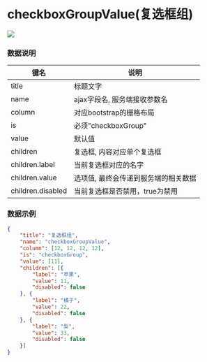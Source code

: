 # checkboxGroupValue(复选框组)   


![](https://github.com/MaiYuan/Admin5/blob/master/docs/images/checkboxGroupValue.jpg?raw=true)


### 数据说明
|键名 |说明 |
| ------------ | ------------ |
|title| 标题文字  |
|name   | ajax字段名, 服务端接收参数名  |
|column   | 对应bootstrap的栅格布局  |
|is| 必须"checkboxGroup"  |
|value| 默认值  |
|children   | 复选框, 内容对应单个复选框  |
|children.label   | 当前复选框对应的名字  |
|children.value   | 选项值, 最终会传递到服务端的相关数据  |
|children.disabled   | 当前复选框是否禁用，true为禁用|

### 数据示例
``` json
{
    "title": "复选框组",
    "name": "checkboxGroupValue",
    "column": [12, 12, 12, 12],
    "is": "checkboxGroup",
    "value": [11],
    "children": [{
        "label": "苹果",
        "value": 11,
        "disabled": false
    }, {
        "label": "橘子",
        "value": 22,
        "disabled": false
    }, {
        "label": "梨",
        "value": 33,
        "disabled": false
    }]
}
```
